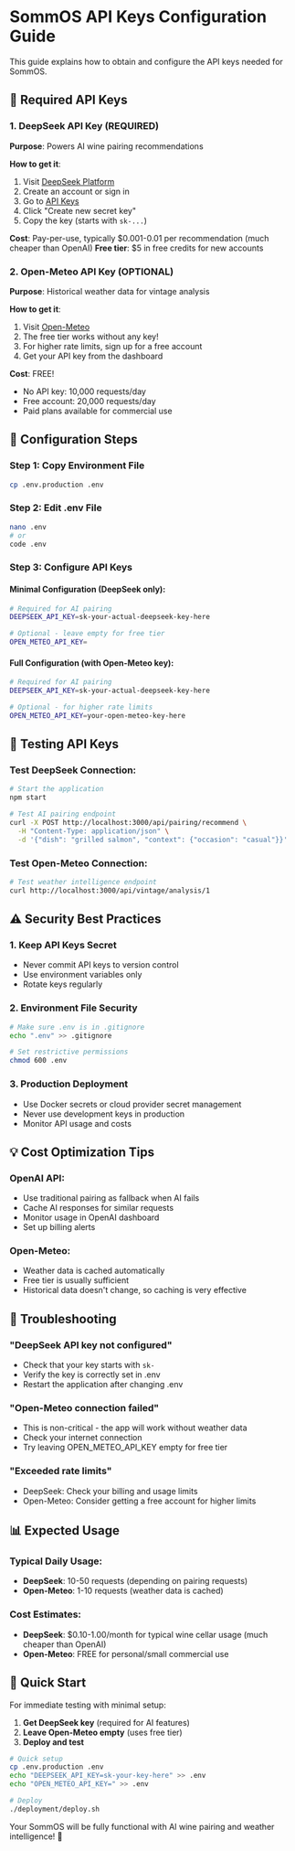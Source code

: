 # SommOS API Keys Configuration Guide

This guide explains how to obtain and configure the API keys needed for SommOS.

## 🔑 Required API Keys

### 1. DeepSeek API Key (REQUIRED)
**Purpose**: Powers AI wine pairing recommendations

**How to get it**:
1. Visit [DeepSeek Platform](https://platform.deepseek.com/)
2. Create an account or sign in
3. Go to [API Keys](https://platform.deepseek.com/api_keys)
4. Click "Create new secret key"
5. Copy the key (starts with `sk-...`)

**Cost**: Pay-per-use, typically $0.001-0.01 per recommendation (much cheaper than OpenAI)
**Free tier**: $5 in free credits for new accounts

### 2. Open-Meteo API Key (OPTIONAL)
**Purpose**: Historical weather data for vintage analysis

**How to get it**:
1. Visit [Open-Meteo](https://open-meteo.com/en/pricing)
2. The free tier works without any key!
3. For higher rate limits, sign up for a free account
4. Get your API key from the dashboard

**Cost**: FREE! 
- No API key: 10,000 requests/day
- Free account: 20,000 requests/day
- Paid plans available for commercial use

## 📝 Configuration Steps

### Step 1: Copy Environment File
```bash
cp .env.production .env
```

### Step 2: Edit .env File
```bash
nano .env
# or
code .env
```

### Step 3: Configure API Keys

#### Minimal Configuration (DeepSeek only):
```bash
# Required for AI pairing
DEEPSEEK_API_KEY=sk-your-actual-deepseek-key-here

# Optional - leave empty for free tier
OPEN_METEO_API_KEY=
```

#### Full Configuration (with Open-Meteo key):
```bash
# Required for AI pairing
DEEPSEEK_API_KEY=sk-your-actual-deepseek-key-here

# Optional - for higher rate limits
OPEN_METEO_API_KEY=your-open-meteo-key-here
```

## 🧪 Testing API Keys

### Test DeepSeek Connection:
```bash
# Start the application
npm start

# Test AI pairing endpoint
curl -X POST http://localhost:3000/api/pairing/recommend \
  -H "Content-Type: application/json" \
  -d '{"dish": "grilled salmon", "context": {"occasion": "casual"}}'
```

### Test Open-Meteo Connection:
```bash
# Test weather intelligence endpoint  
curl http://localhost:3000/api/vintage/analysis/1
```

## ⚠️ Security Best Practices

### 1. Keep API Keys Secret
- Never commit API keys to version control
- Use environment variables only
- Rotate keys regularly

### 2. Environment File Security
```bash
# Make sure .env is in .gitignore
echo ".env" >> .gitignore

# Set restrictive permissions
chmod 600 .env
```

### 3. Production Deployment
- Use Docker secrets or cloud provider secret management
- Never use development keys in production
- Monitor API usage and costs

## 💡 Cost Optimization Tips

### OpenAI API:
- Use traditional pairing as fallback when AI fails
- Cache AI responses for similar requests
- Monitor usage in OpenAI dashboard
- Set up billing alerts

### Open-Meteo:
- Weather data is cached automatically
- Free tier is usually sufficient
- Historical data doesn't change, so caching is very effective

## 🔧 Troubleshooting

### "DeepSeek API key not configured"
- Check that your key starts with `sk-`
- Verify the key is correctly set in .env
- Restart the application after changing .env

### "Open-Meteo connection failed"
- This is non-critical - the app will work without weather data
- Check your internet connection
- Try leaving OPEN_METEO_API_KEY empty for free tier

### "Exceeded rate limits"
- DeepSeek: Check your billing and usage limits
- Open-Meteo: Consider getting a free account for higher limits

## 📊 Expected Usage

### Typical Daily Usage:
- **DeepSeek**: 10-50 requests (depending on pairing requests)
- **Open-Meteo**: 1-10 requests (weather data is cached)

### Cost Estimates:
- **DeepSeek**: $0.10-1.00/month for typical wine cellar usage (much cheaper than OpenAI)
- **Open-Meteo**: FREE for personal/small commercial use

## 🚀 Quick Start

For immediate testing with minimal setup:

1. **Get DeepSeek key** (required for AI features)
2. **Leave Open-Meteo empty** (uses free tier)
3. **Deploy and test**

```bash
# Quick setup
cp .env.production .env
echo "DEEPSEEK_API_KEY=sk-your-key-here" >> .env
echo "OPEN_METEO_API_KEY=" >> .env

# Deploy
./deployment/deploy.sh
```

Your SommOS will be fully functional with AI wine pairing and weather intelligence! 🍷